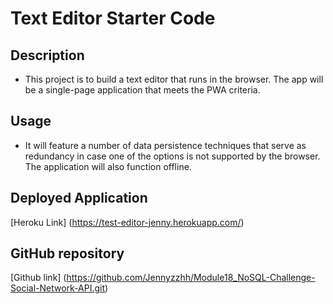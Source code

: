 # Text Editor Starter Code

## Description

- This project is to build a text editor that runs in the browser. The app will be a single-page application that meets the PWA criteria. 

## Usage

- It will feature a number of data persistence techniques that serve as redundancy in case one of the options is not supported by the browser. The application will also function offline.


## Deployed Application

[Heroku Link] (https://test-editor-jenny.herokuapp.com/)


## GitHub repository

[Github link] (https://github.com/Jennyzzhh/Module18_NoSQL-Challenge-Social-Network-API.git)

